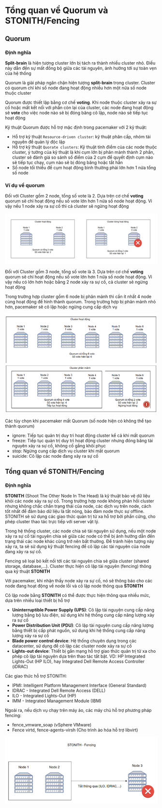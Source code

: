 # Tổng quan về Quorum và STONITH/Fencing

## Quorum

### Định nghĩa

**Split-brain** là hiện tượng cluster lớn bị tách ra thành nhiều cluster nhỏ. Điều này dẫn đến sự mất đồng bộ giữa các tài nguyên, ảnh hưởng tới sự toàn vẹn của hệ thống

Quorum là giải pháp ngăn chặn hiện tượng **split-brain** trong cluster. Cluster có quorum chỉ khi số node đang hoạt động nhiều hơn một nửa số node thuộc cluster

Quorum được thiết lập bằng cơ chế **voting**. Khi node thuộc cluster xảy ra sự cố hoặc mất kết nối với phần còn lại của cluster, các node đang hoạt động sẽ **vote** cho việc node nào sẽ bị đóng băng cô lập, node nào sẽ tiếp tục hoạt động

Kỹ thuật Quorum được hỗ trợ mặc định trong pacemaker với 2 kỹ thuật:
- Hỗ trợ kỹ thuật ```Resource-driven cluster```: kỹ thuật phân cấp, nhóm tài nguyên để quản lý độc lập
- Hỗ trợ kỹ thuật ```Quorate clusters```: Kỹ thuật tính điểm của các node thuộc cluster, ý tưởng của kỹ thuật là khi cụm lớn bị phân mảnh thành 2 phần, cluster sẽ đánh giá so sánh số điểm của 2 cụm để quyết định cụm nào sẽ tiếp tục chạy, cụm nào sẽ bị đóng băng hoặc tắt hẳn
- Số node tối thiểu để cụm hoạt động bình thường phải lớn hơn 1 nửa tổng số node

### Ví dụ về quorum

Đối với Cluster gồm 2 node, tổng số vote là 2. Dựa trên cơ chế **voting** quorum sẽ chỉ hoạt động nếu số vote lớn hơn 1 nửa số node hoạt động. Vì vậy nếu 1 node xảy ra sự cố thì cả cluster sẽ ngừng hoạt động

![](./images/Cluster_quorum_1.png)

Đối với Cluster gồm 3 node, tổng số vote là 3. Dựa trên cơ chế **voting** quorum sẽ chỉ hoạt động nếu số vote lớn hơn 1 nửa số node hoạt động. Vì vậy nếu có lớn hơn hoặc bằng 2 node xảy ra sự cố, cả cluster sẽ ngừng hoạt động

Trong trường hợp cluster gồm 6 node bị phân mảnh thì cần ít nhất 4 node cùng hoạt động để hình thành quorum. Trong trường hợp bị phân mảnh nhỏ hơn, pacemaker sẽ cô lập hoặc ngừng cung cấp dịch vụ

![](./images/Cluster_quorum_2.png)

Các tùy chọn khi pacemaker mất Quorum (số node hiện có không thể tạo thành quorum)
- ignore: Tiếp tục quản trị duy trì hoạt động cluster kể cả khi mất quorum
- freeze: Tiếp tục quản trị duy trì hoạt động cluster nhưng đóng băng tài nguyên xảy ra sự cố, không cố gắng khôi phục
- stop: Ngừng cung cấp dịch vụ cluster khi mất quorum
- suicide: Cô lập các node đang xảy ra sự cố

## Tổng quan về STONITH/Fencing

### Định nghĩa

**STONITH** (Shoot The Other Node In The Head) là kỹ thuật bảo vệ dữ liệu khỏi các node xảy ra sự cố. Trong trường hợp node không phản hồi cluster nhưng không chắc chắn trạng thái của node, các dịch vụ trên node, cách tốt nhất để đảm bảo dữ liệu là tắt nóng, bảo đảm node thực sự offline. STONITH sẽ sử dụng các giao thức quản trị từ xa hỗ trợ bởi phần cứng, cho phép cluster thao tác trực tiếp với server vật lý.

Trong hệ thống cluster, các node chia sẻ tài nguyên sử dụng, nếu một node xảy ra sự cố tài nguyên chia sẻ giữa các node có thể bị ảnh hưởng dẫn đến trạng thái các node khác cũng trở nên bất thường. Để tránh hiện tượng này xảy ra, ta sẽ sử dụng kỹ thuật fencing để cô lập các tài nguyên của node đang xảy ra sự cố.

Fencing sẽ loại bỏ kết nối tới các tài nguyên chia sẻ giữa cluster (shared storage, database,...). Cluster thực hiện cô lập tài nguyên (fencing) thông qua kỹ thuật **STONITH**

Với pacemaker, khi nhận thấy node xảy ra sự cố, nó sẽ thông báo cho các node đang hoạt động về node lỗi và cô lập node thông qua **STONITH**

Cô lập node bằng **STONITH** có thể được thực hiện thông qua nhiều mức, dựa trên nhiều loại thiết bị hỗ trợ
- **Uninterruptible Power Supply (UPS)**: Cô lập tài nguyên cung cấp năng lượng bằng bộ lưu điện, sử dụng khi hệ thống cung cấp năng lượng xảy ra sự cố
- **Power Distribution Unit (PDU)**: Cô lập tài nguyên cung cấp năng lượng bằng thiết bị cấp phát nguồn, sử dụng khi hệ thống cung cấp năng lượng xảy ra sự cố
- **Blade power control device**: Hệ thống chuyên dụng trong các datacenter, sử dụng để cô lập các cluster node xảy ra sự cố
- **Lights-out device**: Thiết bị gắn mạng hỗ trợ giao thức quản trị từ xa cho phép cô lập tài nguyên dựa trên thao tác tắt bật. VD: HP Integrated Lights-Out (HP ILO), hay Integrated Dell Remote Access Controller (iDRAC)

Các giao thức hỗ trợ STONITH:
- IPMI: Intelligent Platform Management Interface (General Standard)
- IDRAC - Integrated Dell Remote Access (DELL)
- ILO - Integrated Lights-Out (HP)
- IMM - Integrated Management Module (IBM)

Ngoài ra, nếu dịch vụ chạy trên máy ảo, các máy chủ hỗ trợ phương pháp fencing:
- fence_vmware_soap (vSphere VMware)
- Fence virtd, fence-agents-virsh (Cho trình ảo hóa hỗ trợ libvirt)

![](./images/Cluster_fencing.png)
